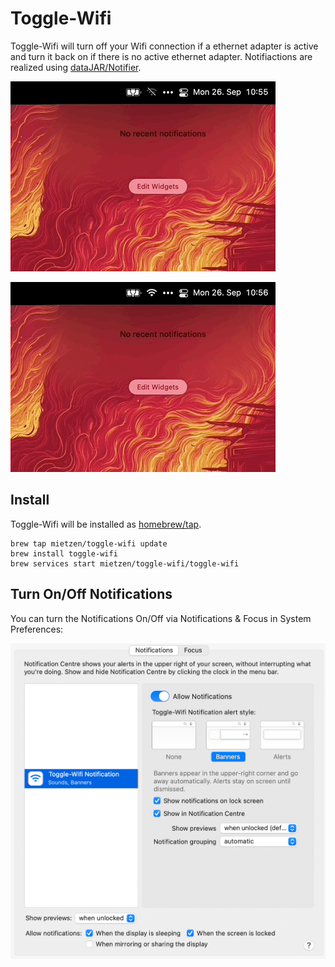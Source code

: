 # Toggle-Wifi

Toggle-Wifi will turn off your Wifi connection if a ethernet adapter is active and turn it back on if there is no active ethernet adapter.
Notifiactions are realized using [dataJAR/Notifier](https://github.com/dataJAR/Notifier).

![](wifi-turned-on.gif)

![](wifi-turned-off.gif)

## Install

Toggle-Wifi will be installed as [homebrew/tap](https://github.com/mietzen/homebrew-toggle-wifi/blob/main/toggle-wifi.rb).

```
brew tap mietzen/toggle-wifi update
brew install toggle-wifi
brew services start mietzen/toggle-wifi/toggle-wifi
```

## Turn On/Off Notifications

You can turn the Notifications On/Off via Notifications & Focus in System Preferences:

![](Notifications.png)
